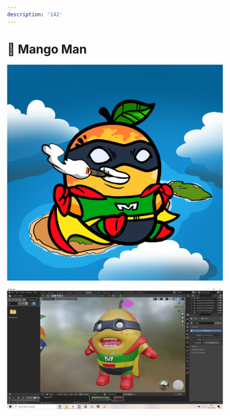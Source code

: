 ```yaml
---
description: '142'
---
```


# 🦸 Mango Man

![](../../../.gitbook/assets/mh896.png)

![](<../../../.gitbook/assets/image (4).png>)
